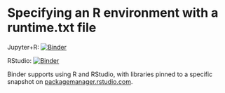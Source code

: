 # Specifying an R environment with a runtime.txt file

Jupyter+R: [![Binder](http://mybinder.org/badge_logo.svg)](http://mybinder.org/v2/gh/ice-pl/SIWBcleaning/master?filepath=Untitled.ipynb)

RStudio: [![Binder](http://mybinder.org/badge_logo.svg)](http://mybinder.org/v2/gh/ice-pl/SIWBcleaning/master?urlpath=rstudio)


Binder supports using R and RStudio, with libraries pinned to a specific
snapshot on [packagemanager.rstudio.com](https://packagemanager.rstudio.com/client/#/).

